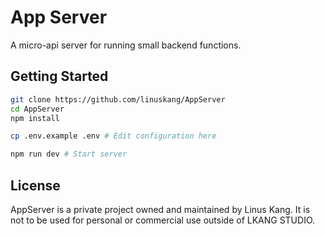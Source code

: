 # App Server

A micro-api server for running small backend functions.

## Getting Started

```bash
git clone https://github.com/linuskang/AppServer
cd AppServer
npm install

cp .env.example .env # Edit configuration here

npm run dev # Start server
```

## License
AppServer is a private project owned and maintained by Linus Kang. It is not to be used for personal or commercial use outside of LKANG STUDIO.
